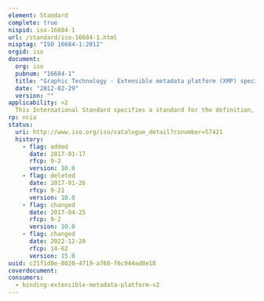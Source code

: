 ```yaml
---
element: Standard
complete: true
nispid: iso-16684-1
url: /standard/iso-16684-1.html
nisptag: "ISO 16684-1:2012"
orgid: iso
document:
  org: iso
  pubnum: "16684-1"
  title: "Graphic Technology - Extensible metadata platform (XMP) specification - Part 1: Data model, serialization and core propertie"
  date: "2012-02-29"
  version: ""
applicability: >2
  This International Standard specifies a standard for the definition, creation, and processing of metadata that can be applied to a broad range of resource types. The Extensible Metadata Platform (XMP) was introduced by Adobe Systems Incorporated in 2001 and has since established itself as a critical technology for improving business efficiency in many industries. The Adobe Systems XMP Specification Part 1 version of July 2010 is the basis for this International Standard. Establishing this International Standard ensures the stability and longevity of its definitions and encourages broader integration and interoperability of XMP with existing standards
rp: ncia
status:
  uri: http://www.iso.org/iso/catalogue_detail?csnumber=57421
  history: 
    - flag: added
      date: 2017-01-17
      rfcp: 9-2
      version: 10.0
    - flag: deleted
      date: 2017-01-26
      rfcp: 9-21
      version: 10.0
    - flag: changed
      date: 2017-04-25
      rfcp: 9-2
      version: 10.0
    - flag: changed
      date: 2022-12-20
      rfcp: 14-62
      version: 15.0
uuid: c21f1d0e-8020-4719-a760-f6c944ad8e18
coverdocument:
consumers:
  - binding-extensible-metadata-platform-v2
---
```


